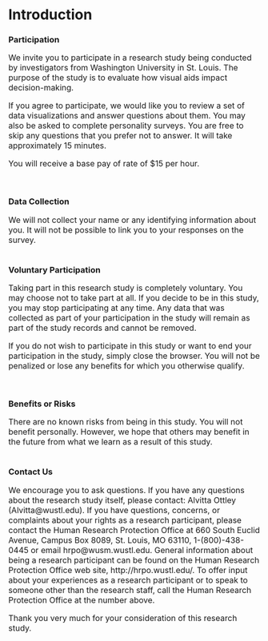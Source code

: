# Introduction

### Participation

<div style="font-size: 16px">
We invite you to participate in a research study being conducted by investigators from Washington University in St. Louis.  The purpose of the study is to evaluate how visual aids impact decision-making. 

If you agree to participate, we would like you to review a set of data visualizations and answer questions about them. You may also be asked to complete personality surveys. You are free to skip any questions that you prefer not to answer. It will take approximately 15 minutes.

You will receive a base pay of rate of $15 per hour.
</div>
<br>

### Data Collection

<div style="font-size: 16px">
We will not collect your name or any identifying information about you.  It will not be possible to link you to your responses on the survey.
</div>
<br>

### Voluntary Participation

<div style="font-size: 16px">
Taking part in this research study is completely voluntary.  You may choose not to take part at all.  If you decide to be in this study, you may stop participating at any time. Any data that was collected as part of your participation in the study will remain as part of the study records and cannot be removed.

If you do not wish to participate in this study or want to end your participation in the study, simply close the browser. You will not be penalized or lose any benefits for which you otherwise qualify.
</div>
<br>

### Benefits or Risks

<div style="font-size: 16px">
There are no known risks from being in this study. You will not benefit personally. However, we hope that others may benefit in the future from what we learn as a result of this study.
</div>
<br>

### Contact Us

<div style="font-size: 16px">
We encourage you to ask questions.  If you have any questions about the research study itself, please contact: Alvitta Ottley (Alvitta@wustl.edu). If you have questions, concerns, or complaints about your rights as a research participant, please contact the Human Research Protection Office at 660 South Euclid Avenue, Campus Box 8089, St. Louis, MO  63110, 1-(800)-438-0445 or email hrpo@wusm.wustl.edu.   General information about being a research participant can be found on the Human Research Protection Office web site, http://hrpo.wustl.edu/.  To offer input about your experiences as a research participant or to speak to someone other than the research staff, call the Human Research Protection Office at the number above.

Thank you very much for your consideration of this research study. 
</div>